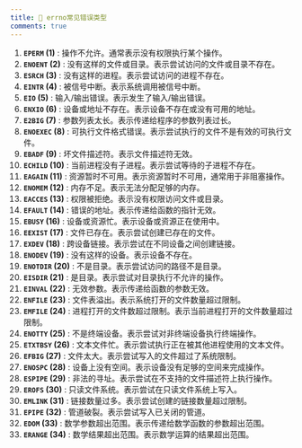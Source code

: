 ```yaml
---
title: 🧰 errno常见错误类型
comments: true
---
```


1. **`EPERM` (1)** : 操作不允许。通常表示没有权限执行某个操作。
2. **`ENOENT` (2)** : 没有这样的文件或目录。表示尝试访问的文件或目录不存在。
3. **`ESRCH` (3)** : 没有这样的进程。表示尝试访问的进程不存在。
4. **`EINTR` (4)** : 被信号中断。表示系统调用被信号中断。
5. **`EIO` (5)** : 输入/输出错误。表示发生了输入/输出错误。
6. **`ENXIO` (6)** : 设备或地址不存在。表示设备不存在或没有可用的地址。
7. **`E2BIG` (7)** : 参数列表太长。表示传递给程序的参数列表过长。
8. **`ENOEXEC` (8)** : 可执行文件格式错误。表示尝试执行的文件不是有效的可执行文件。
9. **`EBADF` (9)** : 坏文件描述符。表示文件描述符无效。
10. **`ECHILD` (10)** : 当前进程没有子进程。表示尝试等待的子进程不存在。
11. **`EAGAIN` (11)** : 资源暂时不可用。表示资源暂时不可用，通常用于非阻塞操作。
12. **`ENOMEM` (12)** : 内存不足。表示无法分配足够的内存。
13. **`EACCES` (13)** : 权限被拒绝。表示没有权限访问文件或目录。
14. **`EFAULT` (14)** : 错误的地址。表示传递给函数的指针无效。
15. **`EBUSY` (16)** : 设备或资源忙。表示设备或资源正在使用中。
16. **`EEXIST` (17)** : 文件已存在。表示尝试创建已存在的文件。
17. **`EXDEV` (18)** : 跨设备链接。表示尝试在不同设备之间创建链接。
18. **`ENODEV` (19)** : 没有这样的设备。表示设备不存在。
19. **`ENOTDIR` (20)** : 不是目录。表示尝试访问的路径不是目录。
20. **`EISDIR` (21)** : 是目录。表示尝试对目录执行不允许的操作。
21. **`EINVAL` (22)** : 无效参数。表示传递给函数的参数无效。
22. **`ENFILE` (23)** : 文件表溢出。表示系统打开的文件数量超过限制。
23. **`EMFILE` (24)** : 进程打开的文件数超过限制。表示当前进程打开的文件数量超过限制。
24. **`ENOTTY` (25)** : 不是终端设备。表示尝试对非终端设备执行终端操作。
25. **`ETXTBSY` (26)** : 文本文件忙。表示尝试执行正在被其他进程使用的文本文件。
26. **`EFBIG` (27)** : 文件太大。表示尝试写入的文件超过了系统限制。
27. **`ENOSPC` (28)** : 设备上没有空间。表示设备没有足够的空间来完成操作。
28. **`ESPIPE` (29)** : 非法的寻址。表示尝试在不支持的文件描述符上执行操作。
29. **`EROFS` (30)** : 只读文件系统。表示尝试在只读文件系统上写入。
30. **`EMLINK` (31)** : 链接数量过多。表示尝试创建的链接数量超过限制。
31. **`EPIPE` (32)** : 管道破裂。表示尝试写入已关闭的管道。
32. **`EDOM` (33)** : 数学参数超出范围。表示传递给数学函数的参数超出范围。
33. **`ERANGE` (34)** : 数学结果超出范围。表示数学运算的结果超出范围。